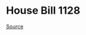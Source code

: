 # House Bill 1128

[Source](http://lawfilesext.leg.wa.gov/biennium/2023-24/Pdf/Bills/House%20Bills/1128.pdf)